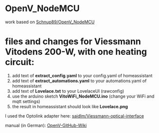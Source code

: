 # OpenV_NodeMCU

work based on [Schnup89/OpenV_NodeMCU](https://github.com/Schnup89/OpenV_NodeMCU)

# files and changes for Viessmann Vitodens 200-W, with one heating circuit:

1. add text of **extract_config.yaml** to your config.yaml of homeassistant
2. add text of **extract_automations.yaml** to your automations.yaml of homeassistant
3. add text of **Lovelace.txt** to your LovelaceUI (rawconfig)
4. use the arduino sketch **VitoWiFi_NodeMCU.ino** (change your WiFi and mqtt settings)
5. the result in homeassistant should look like **Lovelace.png**

I used the Optolink adapter here: [saidlm/Viessmann-optical-interface](https://github.com/saidlm/Viessmann-optical-interface)

manual (in German): [OpenV-GitHub-Wiki](https://github.com/openv/openv/wiki/Bauanleitung-NodeMCU-WIFI---MQTT---HomeAssistant)
